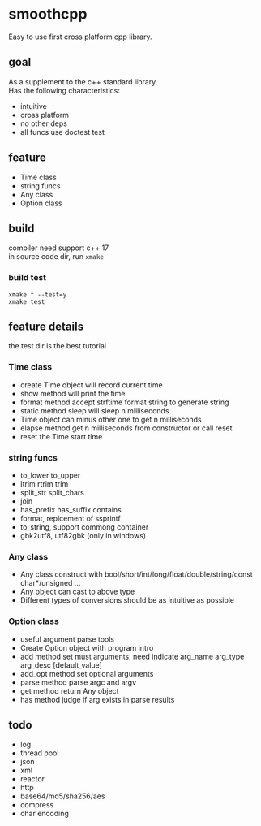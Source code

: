 # smoothcpp
Easy to use first cross platform cpp library.

## goal
As a supplement to the c++ standard library.  
Has the following characteristics:  
* intuitive
* cross platform
* no other deps
* all funcs use doctest test

## feature
* Time class
* string funcs
* Any class
* Option class

## build
compiler need support c++ 17  
in source code dir, run `xmake`
### build test
```
xmake f --test=y
xmake test
```

## feature details
the test dir is the best tutorial

### Time class
* create Time object will record current time
* show method will print the time
* format method accept strftime format string to generate string
* static method sleep will sleep n milliseconds
* Time object can minus other one to get n milliseconds
* elapse method get n milliseconds from constructor or call reset
* reset the Time start time

### string funcs
* to_lower to_upper
* ltrim rtrim trim
* split_str split_chars
* join
* has_prefix has_suffix contains
* format, replcement of ssprintf
* to_string, support commong container
* gbk2utf8, utf82gbk (only in windows)

### Any class
* Any class construct with bool/short/int/long/float/double/string/const char*/unsigned ...
* Any object can cast to above type
* Different types of conversions should be as intuitive as possible

### Option class
* useful argument parse tools
* Create Option object with program intro
* add method set must arguments, need indicate arg_name arg_type arg_desc [default_value]
* add_opt method set optional arguments
* parse method parse argc and argv
* get method return Any object
* has method judge if arg exists in parse results

## todo
* log
* thread pool
* json
* xml
* reactor
* http
* base64/md5/sha256/aes
* compress
* char encoding
